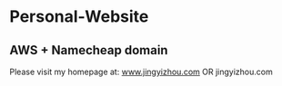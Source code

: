 # Personal-Website
## AWS + Namecheap domain
Please visit my homepage at:
www.jingyizhou.com
OR
jingyizhou.com
